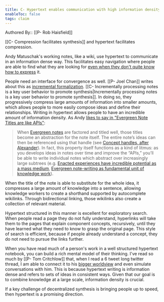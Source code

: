```yaml
---
title: C- Hypertext enables communication with high information density
enableToc: false
tags: claim
---
```


Authored By:: [[P- Rob Haisfield]]

[[C- Compression facilitates synthesis]] and hypertext facilitates compression.

Andy Matuschak's working notes, like a wiki, use hypertext to communicate in an information dense way. This facilitates easy navigation where people are able to find what they are looking for [even when they don't quite know how to express](https://twitter.com/RobertHaisfield/status/1265306759356223493?s=20) it.

People need an interface for convergence as well. [[P- Joel Chan]] writes about this as [incremental formalization](https://roambrain.com/knowledge-synthesis/). [[C- Incrementally processing notes is a key user behavior to promote synthesis|Incrementally processing notes is a key user behavior to promote synthesis]]. In doing so, they progressively compress large amounts of information into smaller amounts, which allows people to more easily compose ideas and define their relationships. Writing in hypertext allows people to have an incredible amount of information density. As Andy [likes to say in "Evergreen Note Titles are like APIs"](https://notes.andymatuschak.org/Evergreen_note_titles_are_like_APIs): 

 > When [Evergreen notes](https://notes.andymatuschak.org/z4SDCZQeRo4xFEQ8H4qrSqd68ucpgE6LU155C) are factored and titled well, those titles become an abstraction for the note itself. The entire note’s ideas can then be referenced using that handle (see [Concept handles, after Alexander](https://notes.andymatuschak.org/z5vA4vw86DKNq22xt6pRWhumeRmSzwV6hxRHE)). In fact, this property itself functions as a kind of litmus: as you develops ideas in notes over time and improve the “APIs,” you’ll be able to write individual notes which abstract over increasingly large subtrees (e.g. [Enacted experiences have incredible potential as a mass medium](https://notes.andymatuschak.org/z6oXuXLZ7Wq1eBqskyfph2wz9gjohQUKSBFzx), [Evergreen note-writing as fundamental unit of knowledge work](https://notes.andymatuschak.org/z3SjnvsB5aR2ddsycyXofbYR7fCxo7RmKW2be)).

When the title of the note is able to substitute for the whole idea, it compresses a large amount of knowledge into a sentence, allowing knowledge workers to create a shorthand supported by autocomplete wikilinks. Through bidirectional linking, those wikilinks also create a collection of relevant material. 

Hypertext structured in this manner is excellent for exploratory search. When people read a page they do not fully understand, hyperlinks will take them to the pages that explain component concepts, recursively, until they have learned what they need to know to grasp the original page. This style of search is efficient, because if people already understand a concept, they do not need to pursue the links further.

When you have read much of a person's work in a well structured hypertext notebook, you can build a rich mental model of their thinking. I've read so much by [[P- Tom Critchlow]] that, when I read a 6 tweet long twitter thread, I am able to connect it to his [bigger worldview](https://twitter.com/RobertHaisfield/status/1418236841275183111) and even simulate conversations with him. This is because hypertext writing is information dense and refers to sets of ideas in consistent ways. Given that our goal is to combine knowledge at a large scale, information density is crucial.

If a key challenge of decentralized synthesis is bringing people up to speed, then hypertext is a promising direction.
